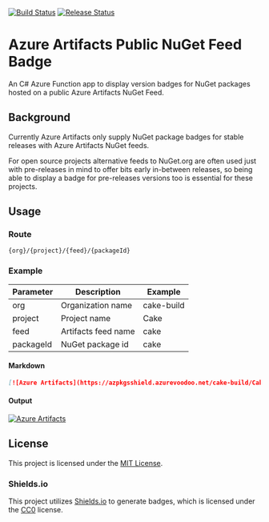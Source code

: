 [![Build Status](https://dev.azure.com/azpkgsshield/azpkgsshield/_apis/build/status/azurevoodoo.AzureArtifactsPublicNuGetFeedBadge?branchName=master)](https://dev.azure.com/azpkgsshield/azpkgsshield/_build/latest?definitionId=1&branchName=master) [![Release Status](https://vsrm.dev.azure.com/azpkgsshield/_apis/public/Release/badge/bf0c50f0-827a-4135-acbd-40b76d5735b6/1/1)](https://dev.azure.com/azpkgsshield/azpkgsshield/_release?_a=releases&view=mine&definitionId=1)
# Azure Artifacts Public NuGet Feed Badge

An C# Azure Function app to display version badges for NuGet packages hosted on a public Azure Artifacts NuGet Feed.

## Background

Currently Azure Artifacts only supply NuGet package badges for stable releases with Azure Artifacts NuGet feeds.

For open source projects alternative feeds to NuGet.org are often used just with pre-releases in mind to offer bits early in-between releases, so being able to display a badge for pre-releases versions too is essential for these projects. 

## Usage

### Route
`{org}/{project}/{feed}/{packageId}`

### Example

| Parameter | Description         | Example    |
|-----------|---------------------|------------|
| org       | Organization name   | cake-build |
| project   | Project name        | Cake       |
| feed      | Artifacts feed name | cake       |
| packageId | NuGet package id    | cake       |

#### Markdown 
```markdown
[![Azure Artifacts](https://azpkgsshield.azurevoodoo.net/cake-build/Cake/cake/cake)](https://dev.azure.com/cake-build/Cake/_packaging?_a=package&feed=cake&package=Cake&protocolType=NuGet)
```
#### Output

[![Azure Artifacts](https://azpkgsshield.azurevoodoo.net/cake-build/Cake/cake/cake)](https://dev.azure.com/cake-build/Cake/_packaging?_a=package&feed=cake&package=Cake&protocolType=NuGet)

## License

This project is licensed under the [MIT License](LICENSE).

### Shields.io

This project utilizes [Shields.io](https://shields.io) to generate badges, which is licensed under the [CC0](https://github.com/badges/shields/blob/9b5ca7d/LICENSE) license.
